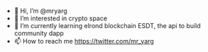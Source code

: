 - 👋 Hi, I’m @mryarg
- 👀 I’m interested in crypto space
- 🌱 I’m currently learning elrond blockchain ESDT, the api to build community dapp
- 📫 How to reach me https://twitter.com/mr_yarg


<!---
myelrondwallet/myelrondwallet is a ✨ special ✨ repository because its `README.md` (this file) appears on your GitHub profile.
You can click the Preview link to take a look at your changes.
--->
